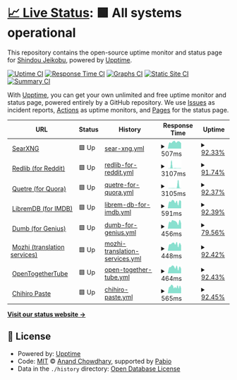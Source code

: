 # [📈 Live Status](https://status.jeikobu.net): <!--live status--> **🟩 All systems operational**

This repository contains the open-source uptime monitor and status page for [Shindou Jeikobu](http://jeikobu.net), powered by [Upptime](https://github.com/upptime/upptime).

[![Uptime CI](https://github.com/shindouj/uptime/workflows/Uptime%20CI/badge.svg)](https://github.com/shindouj/uptime/actions?query=workflow%3A%22Uptime+CI%22)
[![Response Time CI](https://github.com/shindouj/uptime/workflows/Response%20Time%20CI/badge.svg)](https://github.com/shindouj/uptime/actions?query=workflow%3A%22Response+Time+CI%22)
[![Graphs CI](https://github.com/shindouj/uptime/workflows/Graphs%20CI/badge.svg)](https://github.com/shindouj/uptime/actions?query=workflow%3A%22Graphs+CI%22)
[![Static Site CI](https://github.com/shindouj/uptime/workflows/Static%20Site%20CI/badge.svg)](https://github.com/shindouj/uptime/actions?query=workflow%3A%22Static+Site+CI%22)
[![Summary CI](https://github.com/shindouj/uptime/workflows/Summary%20CI/badge.svg)](https://github.com/shindouj/uptime/actions?query=workflow%3A%22Summary+CI%22)

With [Upptime](https://upptime.js.org), you can get your own unlimited and free uptime monitor and status page, powered entirely by a GitHub repository. We use [Issues](https://github.com/shindouj/uptime/issues) as incident reports, [Actions](https://github.com/shindouj/uptime/actions) as uptime monitors, and [Pages](https://status.jeikobu.net) for the status page.

<!--start: status pages-->
<!-- This summary is generated by Upptime (https://github.com/upptime/upptime) -->
<!-- Do not edit this manually, your changes will be overwritten -->
<!-- prettier-ignore -->
| URL | Status | History | Response Time | Uptime |
| --- | ------ | ------- | ------------- | ------ |
| <img alt="" src="https://icons.duckduckgo.com/ip3/search.jeikobu.net.ico" height="13"> [SearXNG](https://search.jeikobu.net) | 🟩 Up | [sear-xng.yml](https://github.com/shindouj/uptime/commits/HEAD/history/sear-xng.yml) | <details><summary><img alt="Response time graph" src="./graphs/sear-xng/response-time-week.png" height="20"> 507ms</summary><br><a href="https://status.jeikobu.net/history/sear-xng"><img alt="Response time 473" src="https://img.shields.io/endpoint?url=https%3A%2F%2Fraw.githubusercontent.com%2Fshindouj%2Fuptime%2FHEAD%2Fapi%2Fsear-xng%2Fresponse-time.json"></a><br><a href="https://status.jeikobu.net/history/sear-xng"><img alt="24-hour response time 484" src="https://img.shields.io/endpoint?url=https%3A%2F%2Fraw.githubusercontent.com%2Fshindouj%2Fuptime%2FHEAD%2Fapi%2Fsear-xng%2Fresponse-time-day.json"></a><br><a href="https://status.jeikobu.net/history/sear-xng"><img alt="7-day response time 507" src="https://img.shields.io/endpoint?url=https%3A%2F%2Fraw.githubusercontent.com%2Fshindouj%2Fuptime%2FHEAD%2Fapi%2Fsear-xng%2Fresponse-time-week.json"></a><br><a href="https://status.jeikobu.net/history/sear-xng"><img alt="30-day response time 473" src="https://img.shields.io/endpoint?url=https%3A%2F%2Fraw.githubusercontent.com%2Fshindouj%2Fuptime%2FHEAD%2Fapi%2Fsear-xng%2Fresponse-time-month.json"></a><br><a href="https://status.jeikobu.net/history/sear-xng"><img alt="1-year response time 473" src="https://img.shields.io/endpoint?url=https%3A%2F%2Fraw.githubusercontent.com%2Fshindouj%2Fuptime%2FHEAD%2Fapi%2Fsear-xng%2Fresponse-time-year.json"></a></details> | <details><summary><a href="https://status.jeikobu.net/history/sear-xng">92.33%</a></summary><a href="https://status.jeikobu.net/history/sear-xng"><img alt="All-time uptime 95.05%" src="https://img.shields.io/endpoint?url=https%3A%2F%2Fraw.githubusercontent.com%2Fshindouj%2Fuptime%2FHEAD%2Fapi%2Fsear-xng%2Fuptime.json"></a><br><a href="https://status.jeikobu.net/history/sear-xng"><img alt="24-hour uptime 99.97%" src="https://img.shields.io/endpoint?url=https%3A%2F%2Fraw.githubusercontent.com%2Fshindouj%2Fuptime%2FHEAD%2Fapi%2Fsear-xng%2Fuptime-day.json"></a><br><a href="https://status.jeikobu.net/history/sear-xng"><img alt="7-day uptime 92.33%" src="https://img.shields.io/endpoint?url=https%3A%2F%2Fraw.githubusercontent.com%2Fshindouj%2Fuptime%2FHEAD%2Fapi%2Fsear-xng%2Fuptime-week.json"></a><br><a href="https://status.jeikobu.net/history/sear-xng"><img alt="30-day uptime 95.05%" src="https://img.shields.io/endpoint?url=https%3A%2F%2Fraw.githubusercontent.com%2Fshindouj%2Fuptime%2FHEAD%2Fapi%2Fsear-xng%2Fuptime-month.json"></a><br><a href="https://status.jeikobu.net/history/sear-xng"><img alt="1-year uptime 95.05%" src="https://img.shields.io/endpoint?url=https%3A%2F%2Fraw.githubusercontent.com%2Fshindouj%2Fuptime%2FHEAD%2Fapi%2Fsear-xng%2Fuptime-year.json"></a></details>
| <img alt="" src="https://icons.duckduckgo.com/ip3/redlib.jeikobu.net.ico" height="13"> [Redlib (for Reddit)](https://redlib.jeikobu.net) | 🟩 Up | [redlib-for-reddit.yml](https://github.com/shindouj/uptime/commits/HEAD/history/redlib-for-reddit.yml) | <details><summary><img alt="Response time graph" src="./graphs/redlib-for-reddit/response-time-week.png" height="20"> 3107ms</summary><br><a href="https://status.jeikobu.net/history/redlib-for-reddit"><img alt="Response time 1965" src="https://img.shields.io/endpoint?url=https%3A%2F%2Fraw.githubusercontent.com%2Fshindouj%2Fuptime%2FHEAD%2Fapi%2Fredlib-for-reddit%2Fresponse-time.json"></a><br><a href="https://status.jeikobu.net/history/redlib-for-reddit"><img alt="24-hour response time 616" src="https://img.shields.io/endpoint?url=https%3A%2F%2Fraw.githubusercontent.com%2Fshindouj%2Fuptime%2FHEAD%2Fapi%2Fredlib-for-reddit%2Fresponse-time-day.json"></a><br><a href="https://status.jeikobu.net/history/redlib-for-reddit"><img alt="7-day response time 3107" src="https://img.shields.io/endpoint?url=https%3A%2F%2Fraw.githubusercontent.com%2Fshindouj%2Fuptime%2FHEAD%2Fapi%2Fredlib-for-reddit%2Fresponse-time-week.json"></a><br><a href="https://status.jeikobu.net/history/redlib-for-reddit"><img alt="30-day response time 1965" src="https://img.shields.io/endpoint?url=https%3A%2F%2Fraw.githubusercontent.com%2Fshindouj%2Fuptime%2FHEAD%2Fapi%2Fredlib-for-reddit%2Fresponse-time-month.json"></a><br><a href="https://status.jeikobu.net/history/redlib-for-reddit"><img alt="1-year response time 1965" src="https://img.shields.io/endpoint?url=https%3A%2F%2Fraw.githubusercontent.com%2Fshindouj%2Fuptime%2FHEAD%2Fapi%2Fredlib-for-reddit%2Fresponse-time-year.json"></a></details> | <details><summary><a href="https://status.jeikobu.net/history/redlib-for-reddit">91.74%</a></summary><a href="https://status.jeikobu.net/history/redlib-for-reddit"><img alt="All-time uptime 92.10%" src="https://img.shields.io/endpoint?url=https%3A%2F%2Fraw.githubusercontent.com%2Fshindouj%2Fuptime%2FHEAD%2Fapi%2Fredlib-for-reddit%2Fuptime.json"></a><br><a href="https://status.jeikobu.net/history/redlib-for-reddit"><img alt="24-hour uptime 99.97%" src="https://img.shields.io/endpoint?url=https%3A%2F%2Fraw.githubusercontent.com%2Fshindouj%2Fuptime%2FHEAD%2Fapi%2Fredlib-for-reddit%2Fuptime-day.json"></a><br><a href="https://status.jeikobu.net/history/redlib-for-reddit"><img alt="7-day uptime 91.74%" src="https://img.shields.io/endpoint?url=https%3A%2F%2Fraw.githubusercontent.com%2Fshindouj%2Fuptime%2FHEAD%2Fapi%2Fredlib-for-reddit%2Fuptime-week.json"></a><br><a href="https://status.jeikobu.net/history/redlib-for-reddit"><img alt="30-day uptime 92.10%" src="https://img.shields.io/endpoint?url=https%3A%2F%2Fraw.githubusercontent.com%2Fshindouj%2Fuptime%2FHEAD%2Fapi%2Fredlib-for-reddit%2Fuptime-month.json"></a><br><a href="https://status.jeikobu.net/history/redlib-for-reddit"><img alt="1-year uptime 92.10%" src="https://img.shields.io/endpoint?url=https%3A%2F%2Fraw.githubusercontent.com%2Fshindouj%2Fuptime%2FHEAD%2Fapi%2Fredlib-for-reddit%2Fuptime-year.json"></a></details>
| <img alt="" src="https://icons.duckduckgo.com/ip3/quetre.jeikobu.net.ico" height="13"> [Quetre (for Quora)](https://quetre.jeikobu.net) | 🟩 Up | [quetre-for-quora.yml](https://github.com/shindouj/uptime/commits/HEAD/history/quetre-for-quora.yml) | <details><summary><img alt="Response time graph" src="./graphs/quetre-for-quora/response-time-week.png" height="20"> 3105ms</summary><br><a href="https://status.jeikobu.net/history/quetre-for-quora"><img alt="Response time 1230" src="https://img.shields.io/endpoint?url=https%3A%2F%2Fraw.githubusercontent.com%2Fshindouj%2Fuptime%2FHEAD%2Fapi%2Fquetre-for-quora%2Fresponse-time.json"></a><br><a href="https://status.jeikobu.net/history/quetre-for-quora"><img alt="24-hour response time 488" src="https://img.shields.io/endpoint?url=https%3A%2F%2Fraw.githubusercontent.com%2Fshindouj%2Fuptime%2FHEAD%2Fapi%2Fquetre-for-quora%2Fresponse-time-day.json"></a><br><a href="https://status.jeikobu.net/history/quetre-for-quora"><img alt="7-day response time 3105" src="https://img.shields.io/endpoint?url=https%3A%2F%2Fraw.githubusercontent.com%2Fshindouj%2Fuptime%2FHEAD%2Fapi%2Fquetre-for-quora%2Fresponse-time-week.json"></a><br><a href="https://status.jeikobu.net/history/quetre-for-quora"><img alt="30-day response time 1230" src="https://img.shields.io/endpoint?url=https%3A%2F%2Fraw.githubusercontent.com%2Fshindouj%2Fuptime%2FHEAD%2Fapi%2Fquetre-for-quora%2Fresponse-time-month.json"></a><br><a href="https://status.jeikobu.net/history/quetre-for-quora"><img alt="1-year response time 1230" src="https://img.shields.io/endpoint?url=https%3A%2F%2Fraw.githubusercontent.com%2Fshindouj%2Fuptime%2FHEAD%2Fapi%2Fquetre-for-quora%2Fresponse-time-year.json"></a></details> | <details><summary><a href="https://status.jeikobu.net/history/quetre-for-quora">92.37%</a></summary><a href="https://status.jeikobu.net/history/quetre-for-quora"><img alt="All-time uptime 95.02%" src="https://img.shields.io/endpoint?url=https%3A%2F%2Fraw.githubusercontent.com%2Fshindouj%2Fuptime%2FHEAD%2Fapi%2Fquetre-for-quora%2Fuptime.json"></a><br><a href="https://status.jeikobu.net/history/quetre-for-quora"><img alt="24-hour uptime 99.97%" src="https://img.shields.io/endpoint?url=https%3A%2F%2Fraw.githubusercontent.com%2Fshindouj%2Fuptime%2FHEAD%2Fapi%2Fquetre-for-quora%2Fuptime-day.json"></a><br><a href="https://status.jeikobu.net/history/quetre-for-quora"><img alt="7-day uptime 92.37%" src="https://img.shields.io/endpoint?url=https%3A%2F%2Fraw.githubusercontent.com%2Fshindouj%2Fuptime%2FHEAD%2Fapi%2Fquetre-for-quora%2Fuptime-week.json"></a><br><a href="https://status.jeikobu.net/history/quetre-for-quora"><img alt="30-day uptime 95.02%" src="https://img.shields.io/endpoint?url=https%3A%2F%2Fraw.githubusercontent.com%2Fshindouj%2Fuptime%2FHEAD%2Fapi%2Fquetre-for-quora%2Fuptime-month.json"></a><br><a href="https://status.jeikobu.net/history/quetre-for-quora"><img alt="1-year uptime 95.02%" src="https://img.shields.io/endpoint?url=https%3A%2F%2Fraw.githubusercontent.com%2Fshindouj%2Fuptime%2FHEAD%2Fapi%2Fquetre-for-quora%2Fuptime-year.json"></a></details>
| <img alt="" src="https://icons.duckduckgo.com/ip3/libremdb.jeikobu.net.ico" height="13"> [LibremDB (for IMDB)](https://libremdb.jeikobu.net) | 🟩 Up | [librem-db-for-imdb.yml](https://github.com/shindouj/uptime/commits/HEAD/history/librem-db-for-imdb.yml) | <details><summary><img alt="Response time graph" src="./graphs/librem-db-for-imdb/response-time-week.png" height="20"> 591ms</summary><br><a href="https://status.jeikobu.net/history/librem-db-for-imdb"><img alt="Response time 583" src="https://img.shields.io/endpoint?url=https%3A%2F%2Fraw.githubusercontent.com%2Fshindouj%2Fuptime%2FHEAD%2Fapi%2Flibrem-db-for-imdb%2Fresponse-time.json"></a><br><a href="https://status.jeikobu.net/history/librem-db-for-imdb"><img alt="24-hour response time 672" src="https://img.shields.io/endpoint?url=https%3A%2F%2Fraw.githubusercontent.com%2Fshindouj%2Fuptime%2FHEAD%2Fapi%2Flibrem-db-for-imdb%2Fresponse-time-day.json"></a><br><a href="https://status.jeikobu.net/history/librem-db-for-imdb"><img alt="7-day response time 591" src="https://img.shields.io/endpoint?url=https%3A%2F%2Fraw.githubusercontent.com%2Fshindouj%2Fuptime%2FHEAD%2Fapi%2Flibrem-db-for-imdb%2Fresponse-time-week.json"></a><br><a href="https://status.jeikobu.net/history/librem-db-for-imdb"><img alt="30-day response time 583" src="https://img.shields.io/endpoint?url=https%3A%2F%2Fraw.githubusercontent.com%2Fshindouj%2Fuptime%2FHEAD%2Fapi%2Flibrem-db-for-imdb%2Fresponse-time-month.json"></a><br><a href="https://status.jeikobu.net/history/librem-db-for-imdb"><img alt="1-year response time 583" src="https://img.shields.io/endpoint?url=https%3A%2F%2Fraw.githubusercontent.com%2Fshindouj%2Fuptime%2FHEAD%2Fapi%2Flibrem-db-for-imdb%2Fresponse-time-year.json"></a></details> | <details><summary><a href="https://status.jeikobu.net/history/librem-db-for-imdb">92.39%</a></summary><a href="https://status.jeikobu.net/history/librem-db-for-imdb"><img alt="All-time uptime 95.08%" src="https://img.shields.io/endpoint?url=https%3A%2F%2Fraw.githubusercontent.com%2Fshindouj%2Fuptime%2FHEAD%2Fapi%2Flibrem-db-for-imdb%2Fuptime.json"></a><br><a href="https://status.jeikobu.net/history/librem-db-for-imdb"><img alt="24-hour uptime 99.96%" src="https://img.shields.io/endpoint?url=https%3A%2F%2Fraw.githubusercontent.com%2Fshindouj%2Fuptime%2FHEAD%2Fapi%2Flibrem-db-for-imdb%2Fuptime-day.json"></a><br><a href="https://status.jeikobu.net/history/librem-db-for-imdb"><img alt="7-day uptime 92.39%" src="https://img.shields.io/endpoint?url=https%3A%2F%2Fraw.githubusercontent.com%2Fshindouj%2Fuptime%2FHEAD%2Fapi%2Flibrem-db-for-imdb%2Fuptime-week.json"></a><br><a href="https://status.jeikobu.net/history/librem-db-for-imdb"><img alt="30-day uptime 95.08%" src="https://img.shields.io/endpoint?url=https%3A%2F%2Fraw.githubusercontent.com%2Fshindouj%2Fuptime%2FHEAD%2Fapi%2Flibrem-db-for-imdb%2Fuptime-month.json"></a><br><a href="https://status.jeikobu.net/history/librem-db-for-imdb"><img alt="1-year uptime 95.08%" src="https://img.shields.io/endpoint?url=https%3A%2F%2Fraw.githubusercontent.com%2Fshindouj%2Fuptime%2FHEAD%2Fapi%2Flibrem-db-for-imdb%2Fuptime-year.json"></a></details>
| <img alt="" src="https://icons.duckduckgo.com/ip3/dumb.jeikobu.net.ico" height="13"> [Dumb (for Genius)](https://dumb.jeikobu.net) | 🟩 Up | [dumb-for-genius.yml](https://github.com/shindouj/uptime/commits/HEAD/history/dumb-for-genius.yml) | <details><summary><img alt="Response time graph" src="./graphs/dumb-for-genius/response-time-week.png" height="20"> 456ms</summary><br><a href="https://status.jeikobu.net/history/dumb-for-genius"><img alt="Response time 437" src="https://img.shields.io/endpoint?url=https%3A%2F%2Fraw.githubusercontent.com%2Fshindouj%2Fuptime%2FHEAD%2Fapi%2Fdumb-for-genius%2Fresponse-time.json"></a><br><a href="https://status.jeikobu.net/history/dumb-for-genius"><img alt="24-hour response time 473" src="https://img.shields.io/endpoint?url=https%3A%2F%2Fraw.githubusercontent.com%2Fshindouj%2Fuptime%2FHEAD%2Fapi%2Fdumb-for-genius%2Fresponse-time-day.json"></a><br><a href="https://status.jeikobu.net/history/dumb-for-genius"><img alt="7-day response time 456" src="https://img.shields.io/endpoint?url=https%3A%2F%2Fraw.githubusercontent.com%2Fshindouj%2Fuptime%2FHEAD%2Fapi%2Fdumb-for-genius%2Fresponse-time-week.json"></a><br><a href="https://status.jeikobu.net/history/dumb-for-genius"><img alt="30-day response time 437" src="https://img.shields.io/endpoint?url=https%3A%2F%2Fraw.githubusercontent.com%2Fshindouj%2Fuptime%2FHEAD%2Fapi%2Fdumb-for-genius%2Fresponse-time-month.json"></a><br><a href="https://status.jeikobu.net/history/dumb-for-genius"><img alt="1-year response time 437" src="https://img.shields.io/endpoint?url=https%3A%2F%2Fraw.githubusercontent.com%2Fshindouj%2Fuptime%2FHEAD%2Fapi%2Fdumb-for-genius%2Fresponse-time-year.json"></a></details> | <details><summary><a href="https://status.jeikobu.net/history/dumb-for-genius">79.56%</a></summary><a href="https://status.jeikobu.net/history/dumb-for-genius"><img alt="All-time uptime 89.02%" src="https://img.shields.io/endpoint?url=https%3A%2F%2Fraw.githubusercontent.com%2Fshindouj%2Fuptime%2FHEAD%2Fapi%2Fdumb-for-genius%2Fuptime.json"></a><br><a href="https://status.jeikobu.net/history/dumb-for-genius"><img alt="24-hour uptime 99.96%" src="https://img.shields.io/endpoint?url=https%3A%2F%2Fraw.githubusercontent.com%2Fshindouj%2Fuptime%2FHEAD%2Fapi%2Fdumb-for-genius%2Fuptime-day.json"></a><br><a href="https://status.jeikobu.net/history/dumb-for-genius"><img alt="7-day uptime 79.56%" src="https://img.shields.io/endpoint?url=https%3A%2F%2Fraw.githubusercontent.com%2Fshindouj%2Fuptime%2FHEAD%2Fapi%2Fdumb-for-genius%2Fuptime-week.json"></a><br><a href="https://status.jeikobu.net/history/dumb-for-genius"><img alt="30-day uptime 89.02%" src="https://img.shields.io/endpoint?url=https%3A%2F%2Fraw.githubusercontent.com%2Fshindouj%2Fuptime%2FHEAD%2Fapi%2Fdumb-for-genius%2Fuptime-month.json"></a><br><a href="https://status.jeikobu.net/history/dumb-for-genius"><img alt="1-year uptime 89.02%" src="https://img.shields.io/endpoint?url=https%3A%2F%2Fraw.githubusercontent.com%2Fshindouj%2Fuptime%2FHEAD%2Fapi%2Fdumb-for-genius%2Fuptime-year.json"></a></details>
| <img alt="" src="https://icons.duckduckgo.com/ip3/mozhi.jeikobu.net.ico" height="13"> [Mozhi (translation services)](https://mozhi.jeikobu.net) | 🟩 Up | [mozhi-translation-services.yml](https://github.com/shindouj/uptime/commits/HEAD/history/mozhi-translation-services.yml) | <details><summary><img alt="Response time graph" src="./graphs/mozhi-translation-services/response-time-week.png" height="20"> 448ms</summary><br><a href="https://status.jeikobu.net/history/mozhi-translation-services"><img alt="Response time 456" src="https://img.shields.io/endpoint?url=https%3A%2F%2Fraw.githubusercontent.com%2Fshindouj%2Fuptime%2FHEAD%2Fapi%2Fmozhi-translation-services%2Fresponse-time.json"></a><br><a href="https://status.jeikobu.net/history/mozhi-translation-services"><img alt="24-hour response time 437" src="https://img.shields.io/endpoint?url=https%3A%2F%2Fraw.githubusercontent.com%2Fshindouj%2Fuptime%2FHEAD%2Fapi%2Fmozhi-translation-services%2Fresponse-time-day.json"></a><br><a href="https://status.jeikobu.net/history/mozhi-translation-services"><img alt="7-day response time 448" src="https://img.shields.io/endpoint?url=https%3A%2F%2Fraw.githubusercontent.com%2Fshindouj%2Fuptime%2FHEAD%2Fapi%2Fmozhi-translation-services%2Fresponse-time-week.json"></a><br><a href="https://status.jeikobu.net/history/mozhi-translation-services"><img alt="30-day response time 456" src="https://img.shields.io/endpoint?url=https%3A%2F%2Fraw.githubusercontent.com%2Fshindouj%2Fuptime%2FHEAD%2Fapi%2Fmozhi-translation-services%2Fresponse-time-month.json"></a><br><a href="https://status.jeikobu.net/history/mozhi-translation-services"><img alt="1-year response time 456" src="https://img.shields.io/endpoint?url=https%3A%2F%2Fraw.githubusercontent.com%2Fshindouj%2Fuptime%2FHEAD%2Fapi%2Fmozhi-translation-services%2Fresponse-time-year.json"></a></details> | <details><summary><a href="https://status.jeikobu.net/history/mozhi-translation-services">92.42%</a></summary><a href="https://status.jeikobu.net/history/mozhi-translation-services"><img alt="All-time uptime 95.10%" src="https://img.shields.io/endpoint?url=https%3A%2F%2Fraw.githubusercontent.com%2Fshindouj%2Fuptime%2FHEAD%2Fapi%2Fmozhi-translation-services%2Fuptime.json"></a><br><a href="https://status.jeikobu.net/history/mozhi-translation-services"><img alt="24-hour uptime 99.96%" src="https://img.shields.io/endpoint?url=https%3A%2F%2Fraw.githubusercontent.com%2Fshindouj%2Fuptime%2FHEAD%2Fapi%2Fmozhi-translation-services%2Fuptime-day.json"></a><br><a href="https://status.jeikobu.net/history/mozhi-translation-services"><img alt="7-day uptime 92.42%" src="https://img.shields.io/endpoint?url=https%3A%2F%2Fraw.githubusercontent.com%2Fshindouj%2Fuptime%2FHEAD%2Fapi%2Fmozhi-translation-services%2Fuptime-week.json"></a><br><a href="https://status.jeikobu.net/history/mozhi-translation-services"><img alt="30-day uptime 95.10%" src="https://img.shields.io/endpoint?url=https%3A%2F%2Fraw.githubusercontent.com%2Fshindouj%2Fuptime%2FHEAD%2Fapi%2Fmozhi-translation-services%2Fuptime-month.json"></a><br><a href="https://status.jeikobu.net/history/mozhi-translation-services"><img alt="1-year uptime 95.10%" src="https://img.shields.io/endpoint?url=https%3A%2F%2Fraw.githubusercontent.com%2Fshindouj%2Fuptime%2FHEAD%2Fapi%2Fmozhi-translation-services%2Fuptime-year.json"></a></details>
| <img alt="" src="https://icons.duckduckgo.com/ip3/watchtogether.jeikobu.net.ico" height="13"> [OpenTogetherTube](https://watchtogether.jeikobu.net) | 🟩 Up | [open-together-tube.yml](https://github.com/shindouj/uptime/commits/HEAD/history/open-together-tube.yml) | <details><summary><img alt="Response time graph" src="./graphs/open-together-tube/response-time-week.png" height="20"> 464ms</summary><br><a href="https://status.jeikobu.net/history/open-together-tube"><img alt="Response time 435" src="https://img.shields.io/endpoint?url=https%3A%2F%2Fraw.githubusercontent.com%2Fshindouj%2Fuptime%2FHEAD%2Fapi%2Fopen-together-tube%2Fresponse-time.json"></a><br><a href="https://status.jeikobu.net/history/open-together-tube"><img alt="24-hour response time 445" src="https://img.shields.io/endpoint?url=https%3A%2F%2Fraw.githubusercontent.com%2Fshindouj%2Fuptime%2FHEAD%2Fapi%2Fopen-together-tube%2Fresponse-time-day.json"></a><br><a href="https://status.jeikobu.net/history/open-together-tube"><img alt="7-day response time 464" src="https://img.shields.io/endpoint?url=https%3A%2F%2Fraw.githubusercontent.com%2Fshindouj%2Fuptime%2FHEAD%2Fapi%2Fopen-together-tube%2Fresponse-time-week.json"></a><br><a href="https://status.jeikobu.net/history/open-together-tube"><img alt="30-day response time 435" src="https://img.shields.io/endpoint?url=https%3A%2F%2Fraw.githubusercontent.com%2Fshindouj%2Fuptime%2FHEAD%2Fapi%2Fopen-together-tube%2Fresponse-time-month.json"></a><br><a href="https://status.jeikobu.net/history/open-together-tube"><img alt="1-year response time 435" src="https://img.shields.io/endpoint?url=https%3A%2F%2Fraw.githubusercontent.com%2Fshindouj%2Fuptime%2FHEAD%2Fapi%2Fopen-together-tube%2Fresponse-time-year.json"></a></details> | <details><summary><a href="https://status.jeikobu.net/history/open-together-tube">92.43%</a></summary><a href="https://status.jeikobu.net/history/open-together-tube"><img alt="All-time uptime 95.11%" src="https://img.shields.io/endpoint?url=https%3A%2F%2Fraw.githubusercontent.com%2Fshindouj%2Fuptime%2FHEAD%2Fapi%2Fopen-together-tube%2Fuptime.json"></a><br><a href="https://status.jeikobu.net/history/open-together-tube"><img alt="24-hour uptime 99.95%" src="https://img.shields.io/endpoint?url=https%3A%2F%2Fraw.githubusercontent.com%2Fshindouj%2Fuptime%2FHEAD%2Fapi%2Fopen-together-tube%2Fuptime-day.json"></a><br><a href="https://status.jeikobu.net/history/open-together-tube"><img alt="7-day uptime 92.43%" src="https://img.shields.io/endpoint?url=https%3A%2F%2Fraw.githubusercontent.com%2Fshindouj%2Fuptime%2FHEAD%2Fapi%2Fopen-together-tube%2Fuptime-week.json"></a><br><a href="https://status.jeikobu.net/history/open-together-tube"><img alt="30-day uptime 95.11%" src="https://img.shields.io/endpoint?url=https%3A%2F%2Fraw.githubusercontent.com%2Fshindouj%2Fuptime%2FHEAD%2Fapi%2Fopen-together-tube%2Fuptime-month.json"></a><br><a href="https://status.jeikobu.net/history/open-together-tube"><img alt="1-year uptime 95.11%" src="https://img.shields.io/endpoint?url=https%3A%2F%2Fraw.githubusercontent.com%2Fshindouj%2Fuptime%2FHEAD%2Fapi%2Fopen-together-tube%2Fuptime-year.json"></a></details>
| <img alt="" src="https://icons.duckduckgo.com/ip3/p.chihi.ro.ico" height="13"> [Chihiro Paste](https://p.chihi.ro) | 🟩 Up | [chihiro-paste.yml](https://github.com/shindouj/uptime/commits/HEAD/history/chihiro-paste.yml) | <details><summary><img alt="Response time graph" src="./graphs/chihiro-paste/response-time-week.png" height="20"> 565ms</summary><br><a href="https://status.jeikobu.net/history/chihiro-paste"><img alt="Response time 544" src="https://img.shields.io/endpoint?url=https%3A%2F%2Fraw.githubusercontent.com%2Fshindouj%2Fuptime%2FHEAD%2Fapi%2Fchihiro-paste%2Fresponse-time.json"></a><br><a href="https://status.jeikobu.net/history/chihiro-paste"><img alt="24-hour response time 555" src="https://img.shields.io/endpoint?url=https%3A%2F%2Fraw.githubusercontent.com%2Fshindouj%2Fuptime%2FHEAD%2Fapi%2Fchihiro-paste%2Fresponse-time-day.json"></a><br><a href="https://status.jeikobu.net/history/chihiro-paste"><img alt="7-day response time 565" src="https://img.shields.io/endpoint?url=https%3A%2F%2Fraw.githubusercontent.com%2Fshindouj%2Fuptime%2FHEAD%2Fapi%2Fchihiro-paste%2Fresponse-time-week.json"></a><br><a href="https://status.jeikobu.net/history/chihiro-paste"><img alt="30-day response time 544" src="https://img.shields.io/endpoint?url=https%3A%2F%2Fraw.githubusercontent.com%2Fshindouj%2Fuptime%2FHEAD%2Fapi%2Fchihiro-paste%2Fresponse-time-month.json"></a><br><a href="https://status.jeikobu.net/history/chihiro-paste"><img alt="1-year response time 544" src="https://img.shields.io/endpoint?url=https%3A%2F%2Fraw.githubusercontent.com%2Fshindouj%2Fuptime%2FHEAD%2Fapi%2Fchihiro-paste%2Fresponse-time-year.json"></a></details> | <details><summary><a href="https://status.jeikobu.net/history/chihiro-paste">92.45%</a></summary><a href="https://status.jeikobu.net/history/chihiro-paste"><img alt="All-time uptime 95.12%" src="https://img.shields.io/endpoint?url=https%3A%2F%2Fraw.githubusercontent.com%2Fshindouj%2Fuptime%2FHEAD%2Fapi%2Fchihiro-paste%2Fuptime.json"></a><br><a href="https://status.jeikobu.net/history/chihiro-paste"><img alt="24-hour uptime 99.95%" src="https://img.shields.io/endpoint?url=https%3A%2F%2Fraw.githubusercontent.com%2Fshindouj%2Fuptime%2FHEAD%2Fapi%2Fchihiro-paste%2Fuptime-day.json"></a><br><a href="https://status.jeikobu.net/history/chihiro-paste"><img alt="7-day uptime 92.45%" src="https://img.shields.io/endpoint?url=https%3A%2F%2Fraw.githubusercontent.com%2Fshindouj%2Fuptime%2FHEAD%2Fapi%2Fchihiro-paste%2Fuptime-week.json"></a><br><a href="https://status.jeikobu.net/history/chihiro-paste"><img alt="30-day uptime 95.12%" src="https://img.shields.io/endpoint?url=https%3A%2F%2Fraw.githubusercontent.com%2Fshindouj%2Fuptime%2FHEAD%2Fapi%2Fchihiro-paste%2Fuptime-month.json"></a><br><a href="https://status.jeikobu.net/history/chihiro-paste"><img alt="1-year uptime 95.12%" src="https://img.shields.io/endpoint?url=https%3A%2F%2Fraw.githubusercontent.com%2Fshindouj%2Fuptime%2FHEAD%2Fapi%2Fchihiro-paste%2Fuptime-year.json"></a></details>

<!--end: status pages-->

[**Visit our status website →**](https://status.jeikobu.net)

## 📄 License

- Powered by: [Upptime](https://github.com/upptime/upptime)
- Code: [MIT](./LICENSE) © [Anand Chowdhary](https://anandchowdhary.com), supported by [Pabio](https://pabio.com)
- Data in the `./history` directory: [Open Database License](https://opendatacommons.org/licenses/odbl/1-0/)
